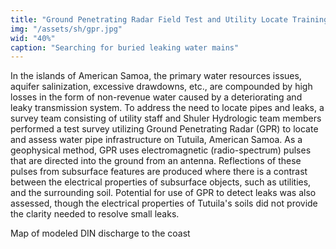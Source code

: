 ```yaml
---
title: "Ground Penetrating Radar Field Test and Utility Locate Training Workshop, Tutuila, American Samoa"
img: "/assets/sh/gpr.jpg"
wid: "40%"
caption: "Searching for buried leaking water mains"
---
```



In the islands of American Samoa, the primary water resources issues, aquifer salinization, excessive drawdowns, etc., are compounded by high losses in the form of non-revenue water caused by a deteriorating and leaky transmission system.  To address the need to locate pipes and leaks, a survey team consisting of utility staff and Shuler Hydrologic team members performed a test survey utilizing Ground Penetrating Radar (GPR) to locate and assess water pipe infrastructure on Tutuila, American Samoa. As a geophysical method, GPR uses electromagnetic (radio-spectrum) pulses that are directed into the ground from an antenna. Reflections of these pulses from subsurface features are produced where there is a contrast between the electrical properties of subsurface objects, such as utilities, and the surrounding soil.  Potential for use of GPR to detect leaks was also assessed, though the electrical properties of Tutuila's soils did not provide the clarity needed to resolve small leaks.             <p>Map of modeled DIN discharge to the coast</p>                      

